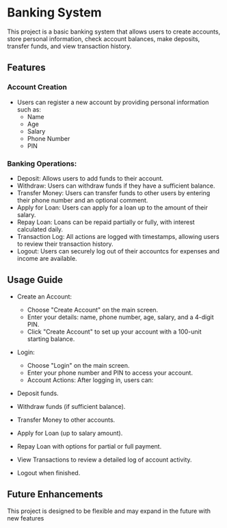 # **Banking System**

This project is a basic banking system that allows users to create accounts, store personal information, check account balances, make deposits, transfer funds, and view transaction history.

## Features

### Account Creation
- Users can register a new account by providing personal information such as:
  - Name
  - Age
  - Salary
  - Phone Number
  - PIN

### Banking Operations:
- Deposit: Allows users to add funds to their account.
- Withdraw: Users can withdraw funds if they have a sufficient balance.
- Transfer Money: Users can transfer funds to other users by entering their phone number and an optional comment.
- Apply for Loan: Users can apply for a loan up to the amount of their salary.
- Repay Loan: Loans can be repaid partially or fully, with interest calculated daily.
- Transaction Log: All actions are logged with timestamps, allowing users to review their transaction history.
- Logout: Users can securely log out of their accountcs for expenses and income are available.

## Usage Guide
- Create an Account:
  - Choose "Create Account" on the main screen.
  - Enter your details: name, phone number, age, salary, and a 4-digit PIN.
  - Click "Create Account" to set up your account with a 100-unit starting balance.
  
- Login:
  - Choose "Login" on the main screen.
  - Enter your phone number and PIN to access your account.
  - Account Actions: After logging in, users can:

- Deposit funds.
- Withdraw funds (if sufficient balance).
- Transfer Money to other accounts.
- Apply for Loan (up to salary amount).
- Repay Loan with options for partial or full payment.
- View Transactions to review a detailed log of account activity.
- Logout when finished.

## Future Enhancements
This project is designed to be flexible and may expand in the future with new features
